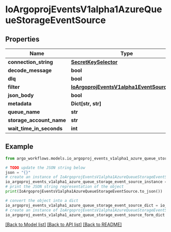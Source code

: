 # IoArgoprojEventsV1alpha1AzureQueueStorageEventSource


## Properties

Name | Type | Description | Notes
------------ | ------------- | ------------- | -------------
**connection_string** | [**SecretKeySelector**](SecretKeySelector.md) |  | [optional] 
**decode_message** | **bool** |  | [optional] 
**dlq** | **bool** |  | [optional] 
**filter** | [**IoArgoprojEventsV1alpha1EventSourceFilter**](IoArgoprojEventsV1alpha1EventSourceFilter.md) |  | [optional] 
**json_body** | **bool** |  | [optional] 
**metadata** | **Dict[str, str]** |  | [optional] 
**queue_name** | **str** |  | [optional] 
**storage_account_name** | **str** |  | [optional] 
**wait_time_in_seconds** | **int** |  | [optional] 

## Example

```python
from argo_workflows.models.io_argoproj_events_v1alpha1_azure_queue_storage_event_source import IoArgoprojEventsV1alpha1AzureQueueStorageEventSource

# TODO update the JSON string below
json = "{}"
# create an instance of IoArgoprojEventsV1alpha1AzureQueueStorageEventSource from a JSON string
io_argoproj_events_v1alpha1_azure_queue_storage_event_source_instance = IoArgoprojEventsV1alpha1AzureQueueStorageEventSource.from_json(json)
# print the JSON string representation of the object
print(IoArgoprojEventsV1alpha1AzureQueueStorageEventSource.to_json())

# convert the object into a dict
io_argoproj_events_v1alpha1_azure_queue_storage_event_source_dict = io_argoproj_events_v1alpha1_azure_queue_storage_event_source_instance.to_dict()
# create an instance of IoArgoprojEventsV1alpha1AzureQueueStorageEventSource from a dict
io_argoproj_events_v1alpha1_azure_queue_storage_event_source_form_dict = io_argoproj_events_v1alpha1_azure_queue_storage_event_source.from_dict(io_argoproj_events_v1alpha1_azure_queue_storage_event_source_dict)
```
[[Back to Model list]](../README.md#documentation-for-models) [[Back to API list]](../README.md#documentation-for-api-endpoints) [[Back to README]](../README.md)


